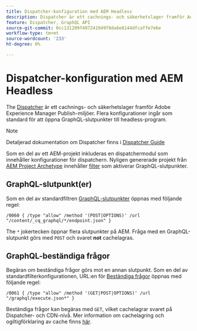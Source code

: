 ```yaml
---
title: Dispatcher-konfiguration med AEM Headless
description: Dispatcher är ett cachnings- och säkerhetslager framför Adobe Experience Manager Publish-miljöer. Flera konfigurationer används för att öppna GraphQL-slutpunkter till headless-program.
feature: Dispatcher, GraphQL API
source-git-commit: 0cc131209f497241949f8da6e8144dfcaffe7e6e
workflow-type: tm+mt
source-wordcount: '233'
ht-degree: 0%

---
```



# Dispatcher-konfiguration med AEM Headless

The [Dispatcher](https://experienceleague.adobe.com/docs/experience-manager-dispatcher/using/dispatcher.html) är ett cachnings- och säkerhetslager framför Adobe Experience Manager Publish-miljöer. Flera konfigurationer ingår som standard för att öppna GraphQL-slutpunkter till headless-program.

>[!NOTE]
>
>Detaljerad dokumentation om Dispatcher finns i [Dispatcher Guide](https://experienceleague.adobe.com/docs/experience-manager-dispatcher/using/dispatcher.html)

Som en del av ett AEM-projekt inkluderas en dispatchermodul som innehåller konfigurationer för dispatchern. Nyligen genererade projekt från [AEM Project Archetype](https://github.com/adobe/aem-project-archetype) innehåller [filter](https://experienceleague.adobe.com/docs/experience-manager-dispatcher/using/configuring/dispatcher-configuration.html?#defining-a-filter) som aktiverar GraphQL-slutpunkter.

## GraphQL-slutpunkt(er)

Som en del av standardfiltren [GraphQL-slutpunkter](/help/headless/graphql-api/graphql-endpoint.md) öppnas med följande regel:

```
/0060 { /type "allow" /method '(POST|OPTIONS)' /url "/content/_cq_graphql/*/endpoint.json" }
```

The `*` jokertecken öppnar flera slutpunkter på AEM. Fråga med en GraphQL-slutpunkt görs med `POST` och svaret **not** cachelagras.

## GraphQL-beständiga frågor

Begäran om beständiga frågor görs mot en annan slutpunkt. Som en del av standardfilterkonfigurationen, URL:en för [Beständiga frågor](/help/headless/graphql-api/persisted-queries.md) öppnas med följande regel:

```
/0061 { /type "allow" /method '(GET|POST|OPTIONS)' /url "/graphql/execute.json*" }
```

Beständiga frågor kan begäras med `GET`, vilket cachelagrar svaret på Dispatcher- och CDN-nivå. Mer information om cachelagring och ogiltigförklaring av cache finns [här](/help/implementing/dispatcher/caching.md).
